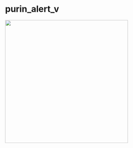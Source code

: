 # purin_alert_v





<img src="https://hackster.imgix.net/uploads/attachments/1047899/_2m8ZGhkhAq.blob?auto=compress%2Cformat&w=900&h=675&fit=min" width="400">



